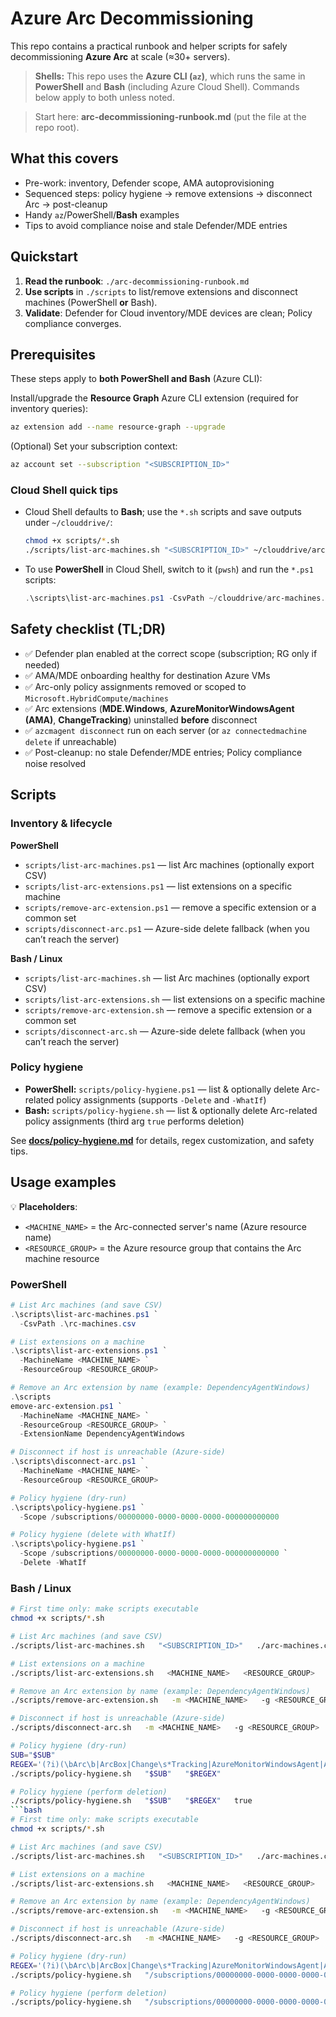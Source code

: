 
# Azure Arc Decommissioning

This repo contains a practical runbook and helper scripts for safely decommissioning **Azure Arc** at scale (≈30+ servers).
> **Shells:** This repo uses the **Azure CLI (`az`)**, which runs the same in **PowerShell** and **Bash** (including Azure Cloud Shell). Commands below apply to both unless noted.


> Start here: **arc-decommissioning-runbook.md** (put the file at the repo root).

## What this covers
- Pre-work: inventory, Defender scope, AMA autoprovisioning
- Sequenced steps: policy hygiene → remove extensions → disconnect Arc → post-cleanup
- Handy `az`/PowerShell/**Bash** examples
- Tips to avoid compliance noise and stale Defender/MDE entries

## Quickstart
1. **Read the runbook**: `./arc-decommissioning-runbook.md`  
2. **Use scripts** in `./scripts` to list/remove extensions and disconnect machines (PowerShell **or** Bash).  
3. **Validate**: Defender for Cloud inventory/MDE devices are clean; Policy compliance converges.


## Prerequisites

These steps apply to **both PowerShell and Bash** (Azure CLI):

Install/upgrade the **Resource Graph** Azure CLI extension (required for inventory queries):

```bash
az extension add --name resource-graph --upgrade
```

(Optional) Set your subscription context:

```bash
az account set --subscription "<SUBSCRIPTION_ID>"
```

### Cloud Shell quick tips
- Cloud Shell defaults to **Bash**; use the `*.sh` scripts and save outputs under `~/clouddrive/`:
  ```bash
  chmod +x scripts/*.sh
  ./scripts/list-arc-machines.sh "<SUBSCRIPTION_ID>" ~/clouddrive/arc-machines.csv
  ```
- To use **PowerShell** in Cloud Shell, switch to it (`pwsh`) and run the `*.ps1` scripts:
  ```powershell
  .\scripts\list-arc-machines.ps1 -CsvPath ~/clouddrive/arc-machines.csv
  ```


## Safety checklist (TL;DR)
- ✅ Defender plan enabled at the correct scope (subscription; RG only if needed)
- ✅ AMA/MDE onboarding healthy for destination Azure VMs
- ✅ Arc-only policy assignments removed or scoped to `Microsoft.HybridCompute/machines`
- ✅ Arc extensions (**MDE.Windows**, **AzureMonitorWindowsAgent (AMA)**, **ChangeTracking**) uninstalled **before** disconnect
- ✅ `azcmagent disconnect` run on each server (or `az connectedmachine delete` if unreachable)
- ✅ Post-cleanup: no stale Defender/MDE entries; Policy compliance noise resolved

## Scripts

### Inventory & lifecycle
**PowerShell**
- `scripts/list-arc-machines.ps1` — list Arc machines (optionally export CSV)
- `scripts/list-arc-extensions.ps1` — list extensions on a specific machine
- `scripts/remove-arc-extension.ps1` — remove a specific extension or a common set
- `scripts/disconnect-arc.ps1` — Azure-side delete fallback (when you can’t reach the server)

**Bash / Linux**
- `scripts/list-arc-machines.sh` — list Arc machines (optionally export CSV)
- `scripts/list-arc-extensions.sh` — list extensions on a specific machine
- `scripts/remove-arc-extension.sh` — remove a specific extension or a common set
- `scripts/disconnect-arc.sh` — Azure-side delete fallback (when you can’t reach the server)

### Policy hygiene
- **PowerShell:** `scripts/policy-hygiene.ps1` — list & optionally delete Arc-related policy assignments (supports `-Delete` and `-WhatIf`)
- **Bash:** `scripts/policy-hygiene.sh` — list & optionally delete Arc-related policy assignments (third arg `true` performs deletion)

See **[docs/policy-hygiene.md](./docs/policy-hygiene.md)** for details, regex customization, and safety tips.

## Usage examples

💡 **Placeholders**:
- `<MACHINE_NAME>` = the Arc-connected server's name (Azure resource name)
- `<RESOURCE_GROUP>` = the Azure resource group that contains the Arc machine resource

### PowerShell
```powershell
# List Arc machines (and save CSV)
.\scripts\list-arc-machines.ps1 `
  -CsvPath .\rc-machines.csv

# List extensions on a machine
.\scripts\list-arc-extensions.ps1 `
  -MachineName <MACHINE_NAME> `
  -ResourceGroup <RESOURCE_GROUP>

# Remove an Arc extension by name (example: DependencyAgentWindows)
.\scripts
emove-arc-extension.ps1 `
  -MachineName <MACHINE_NAME> `
  -ResourceGroup <RESOURCE_GROUP> `
  -ExtensionName DependencyAgentWindows

# Disconnect if host is unreachable (Azure-side)
.\scripts\disconnect-arc.ps1 `
  -MachineName <MACHINE_NAME> `
  -ResourceGroup <RESOURCE_GROUP>

# Policy hygiene (dry-run)
.\scripts\policy-hygiene.ps1 `
  -Scope /subscriptions/00000000-0000-0000-0000-000000000000

# Policy hygiene (delete with WhatIf)
.\scripts\policy-hygiene.ps1 `
  -Scope /subscriptions/00000000-0000-0000-0000-000000000000 `
  -Delete -WhatIf
```

### Bash / Linux
```bash
# First time only: make scripts executable
chmod +x scripts/*.sh

# List Arc machines (and save CSV)
./scripts/list-arc-machines.sh   "<SUBSCRIPTION_ID>"   ./arc-machines.csv

# List extensions on a machine
./scripts/list-arc-extensions.sh   <MACHINE_NAME>   <RESOURCE_GROUP>

# Remove an Arc extension by name (example: DependencyAgentWindows)
./scripts/remove-arc-extension.sh   -m <MACHINE_NAME>   -g <RESOURCE_GROUP>   -e DependencyAgentWindows

# Disconnect if host is unreachable (Azure-side)
./scripts/disconnect-arc.sh   -m <MACHINE_NAME>   -g <RESOURCE_GROUP>

# Policy hygiene (dry-run)
SUB="$SUB"
REGEX='(?i)(\bArc\b|ArcBox|Change\s*Tracking|AzureMonitorWindowsAgent|AMA\b|MDE\.Windows)'
./scripts/policy-hygiene.sh   "$SUB"   "$REGEX"

# Policy hygiene (perform deletion)
./scripts/policy-hygiene.sh   "$SUB"   "$REGEX"   true
```bash
# First time only: make scripts executable
chmod +x scripts/*.sh

# List Arc machines (and save CSV)
./scripts/list-arc-machines.sh   "<SUBSCRIPTION_ID>"   ./arc-machines.csv

# List extensions on a machine
./scripts/list-arc-extensions.sh   <MACHINE_NAME>   <RESOURCE_GROUP>

# Remove an Arc extension by name (example: DependencyAgentWindows)
./scripts/remove-arc-extension.sh   -m <MACHINE_NAME>   -g <RESOURCE_GROUP>   -e DependencyAgentWindows

# Disconnect if host is unreachable (Azure-side)
./scripts/disconnect-arc.sh   -m <MACHINE_NAME>   -g <RESOURCE_GROUP>

# Policy hygiene (dry-run)
REGEX='(?i)(\bArc\b|ArcBox|Change\s*Tracking|AzureMonitorWindowsAgent|AMA\b|MDE\.Windows)'
./scripts/policy-hygiene.sh   "/subscriptions/00000000-0000-0000-0000-000000000000"   "$REGEX"

# Policy hygiene (perform deletion)
./scripts/policy-hygiene.sh   "/subscriptions/00000000-0000-0000-0000-000000000000"   "$REGEX"   true
